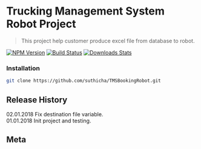 # Trucking Management System Robot Project
> This project help customer produce excel file from database to robot.

[![NPM Version][npm-image]][npm-url]
[![Build Status][travis-image]][travis-url]
[![Downloads Stats][npm-downloads]][npm-url]

### Installation
```sh
git clone https://github.com/suthicha/TMSBookingRobot.git
```
## Release History
02.01.2018 Fix destination file variable. <br />
01.01.2018 Init project and testing. <br />

## Meta

<!-- Markdown link & img dfn's -->
[npm-image]: https://img.shields.io/npm/v/datadog-metrics.svg?style=flat-square
[npm-url]: https://npmjs.org/package/datadog-metrics
[npm-downloads]: https://img.shields.io/npm/dm/datadog-metrics.svg?style=flat-square
[travis-image]: https://img.shields.io/travis/dbader/node-datadog-metrics/master.svg?style=flat-square
[travis-url]: https://travis-ci.org/dbader/node-datadog-metrics
